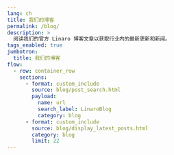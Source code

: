 ```yaml
---
lang: ch
title: 我们的博客
permalink: /blog/
description: >
  阅读我们的官方 Linaro 博客文章以获取行业内的最新更新和新闻。
tags_enabled: true
jumbotron:
  title: 我们的博客
flow:
  - row: container_row
    sections:
      - format: custom_include
        source: blog/post_search.html
        payload:
          name: url
          search_label: LinaroBlog
          category: blog
      - format: custom_include
        source: blog/display_latest_posts.html
        category: blog
        limit: 22
---
```

